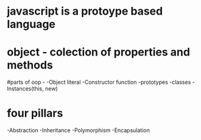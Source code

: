 # javascript is a protoype based language 
# object - colection of properties and methods
#parts of oop - 
 -Object literal
 -Constructor function
 -prototypes
 -classes
 -Instances(this, new) 


# four pillars
-Abstraction
-Inheritance
-Polymorphism
-Encapsulation